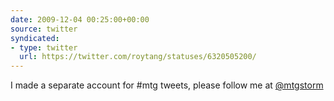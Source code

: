 ```yaml
---
date: 2009-12-04 00:25:00+00:00
source: twitter
syndicated:
- type: twitter
  url: https://twitter.com/roytang/statuses/6320505200/
---
```


I made a separate account for #mtg tweets, please follow me at [@mtgstorm](https://twitter.com/mtgstorm/)